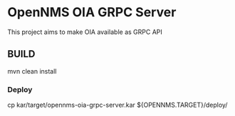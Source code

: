 # OpenNMS OIA GRPC Server

This project aims to make OIA available as GRPC API

## BUILD

mvn clean install


### Deploy

cp kar/target/opennms-oia-grpc-server.kar ${OPENNMS.TARGET}/deploy/



